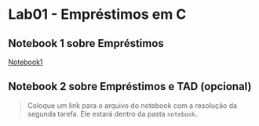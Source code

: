 # Lab01 - Empréstimos em C

## Notebook 1 sobre Empréstimos

[Notebook1](notebook/emprestimo1.ipynb)

## Notebook 2 sobre Empréstimos e TAD (opcional)

> Coloque um link para o arquivo do notebook com a resolução da segunda tarefa. Ele estará dentro da pasta `notebook`.

